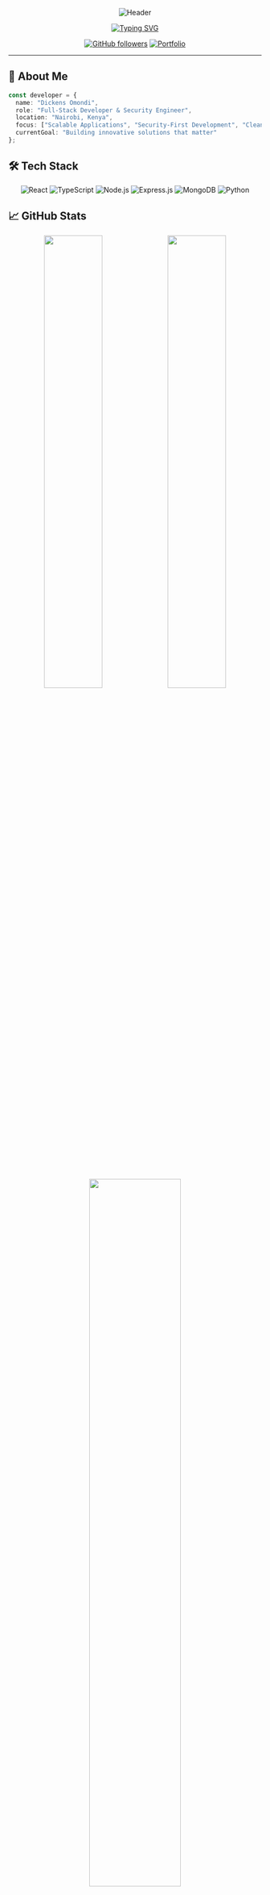 

<div align="center">

![Header](https://capsule-render.vercel.app/api?type=waving&color=0891b2&height=120&section=header&text=DICKENS%20OMONDI&fontSize=40&fontColor=ffffff&animation=fadeIn)

[![Typing SVG](https://readme-typing-svg.demolab.com?font=Inter&weight=500&size=22&duration=3000&pause=1000&color=0891b2&center=true&vCenter=true&width=600&lines=Full-Stack+Developer;Cybersecurity+Enthusiast;Clean+Code+Architect)](https://git.io/typing-svg)

[![GitHub followers](https://img.shields.io/github/followers/dikie001?style=for-the-badge&logo=github&logoColor=white&labelColor=1f2937&color=0891b2)](https://github.com/dikie001)
[![Portfolio](https://img.shields.io/badge/Portfolio-dikie.dev-0891b2?style=for-the-badge&logo=react&logoColor=white&labelColor=1f2937)](https://dikie.dev)

</div>

---

## 🚀 About Me

```typescript
const developer = {
  name: "Dickens Omondi",
  role: "Full-Stack Developer & Security Engineer",
  location: "Nairobi, Kenya",
  focus: ["Scalable Applications", "Security-First Development", "Clean Architecture"],
  currentGoal: "Building innovative solutions that matter"
};
```

## 🛠️ Tech Stack

<div align="center">

![React](https://img.shields.io/badge/React-20232A?style=for-the-badge&logo=react&logoColor=61DAFB)
![TypeScript](https://img.shields.io/badge/TypeScript-007ACC?style=for-the-badge&logo=typescript&logoColor=white)
![Node.js](https://img.shields.io/badge/Node.js-43853D?style=for-the-badge&logo=node.js&logoColor=white)
![Express.js](https://img.shields.io/badge/Express.js-404D59?style=for-the-badge&logo=express&logoColor=white)
![MongoDB](https://img.shields.io/badge/MongoDB-4EA94B?style=for-the-badge&logo=mongodb&logoColor=white)
![Python](https://img.shields.io/badge/Python-3776AB?style=for-the-badge&logo=python&logoColor=white)

</div>

## 📈 GitHub Stats

<div align="center">

<img width="48%" src="https://github-readme-stats.vercel.app/api?username=dikie001&show_icons=true&theme=tokyonight&hide_border=true&bg_color=0d1117&title_color=0891b2&icon_color=0891b2" />
<img width="48%" src="https://github-readme-streak-stats.herokuapp.com?user=dikie001&theme=tokyonight&hide_border=true&background=0d1117&stroke=0891b2&ring=0891b2&fire=f97316" />

<img width="60%" src="https://github-readme-stats.vercel.app/api/top-langs/?username=dikie001&layout=compact&theme=tokyonight&hide_border=true&bg_color=0d1117&title_color=0891b2" />

</div>


## 🎯 Current Focus

- 🔐 Advanced cybersecurity implementations
- 📱 Mobile-first application development
- 🌐 Scalable cloud architectures
- 🤝 Open source contributions

## 📫 Connect With Me

<div align="center">

[![LinkedIn](https://img.shields.io/badge/LinkedIn-0077B5?style=for-the-badge&logo=linkedin&logoColor=white)](https://linkedin.com/in/dickens-omondi)
[![Twitter](https://img.shields.io/badge/Twitter-1DA1F2?style=for-the-badge&logo=twitter&logoColor=white)](https://twitter.com/dikie001)
[![Email](https://img.shields.io/badge/Email-D14836?style=for-the-badge&logo=gmail&logoColor=white)](mailto:dickens@dikie.dev)

---

*Code is poetry written in logic.* – Building tomorrow's solutions today.

</div>

